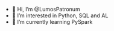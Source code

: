- 👋 Hi, I’m @LumosPatronum
- 👀 I’m interested in Python, SQL and AL
- 🌱 I’m currently learning PySpark


<!---
LumosPatronum/LumosPatronum is a ✨ special ✨ repository because its `README.md` (this file) appears on your GitHub profile.
You can click the Preview link to take a look at your changes.
--->

